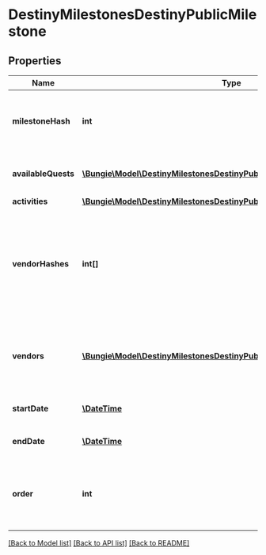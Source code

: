 # DestinyMilestonesDestinyPublicMilestone

## Properties
Name | Type | Description | Notes
------------ | ------------- | ------------- | -------------
**milestoneHash** | **int** | The hash identifier for the milestone. Use it to look up the DestinyMilestoneDefinition for static data about the Milestone. | [optional] 
**availableQuests** | [**\Bungie\Model\DestinyMilestonesDestinyPublicMilestoneQuest[]**](DestinyMilestonesDestinyPublicMilestoneQuest.md) | A milestone not need have even a single quest, but if there are active quests they will be returned here. | [optional] 
**activities** | [**\Bungie\Model\DestinyMilestonesDestinyPublicMilestoneChallengeActivity[]**](DestinyMilestonesDestinyPublicMilestoneChallengeActivity.md) |  | [optional] 
**vendorHashes** | **int[]** | Sometimes milestones - or activities active in milestones - will have relevant vendors. These are the vendors that are currently relevant.  Deprecated, already, for the sake of the new \&quot;vendors\&quot; property that has more data. What was I thinking. | [optional] 
**vendors** | [**\Bungie\Model\DestinyMilestonesDestinyPublicMilestoneVendor[]**](DestinyMilestonesDestinyPublicMilestoneVendor.md) | This is why we can&#39;t have nice things. This is the ordered list of vendors to be shown that relate to this milestone, potentially along with other interesting data. | [optional] 
**startDate** | [**\DateTime**](\DateTime.md) | If known, this is the date when the Milestone started/became active. | [optional] 
**endDate** | [**\DateTime**](\DateTime.md) | If known, this is the date when the Milestone will expire/recycle/end. | [optional] 
**order** | **int** | Used for ordering milestones in a display to match how we order them in BNet. May pull from static data, or possibly in the future from dynamic information. | [optional] 

[[Back to Model list]](../README.md#documentation-for-models) [[Back to API list]](../README.md#documentation-for-api-endpoints) [[Back to README]](../README.md)


